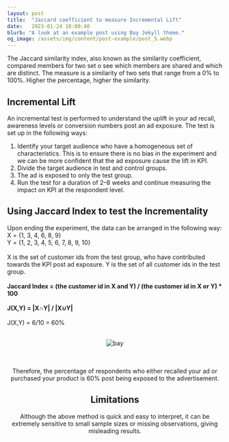 ```yaml
---
layout: post
title:  "Jaccard coefficient to measure Incremental Lift"
date:   2023-01-24 10:00:40
blurb: "A look at an example post using Bay Jekyll theme."
og_image: /assets/img/content/post-example/post_5.webp
---
```

<!--
<img src="{{ "/assets/img/content/post-example/post_6.webp" | absolute_url }}" alt="bay" class="post-pic"/>  -->

<p>The Jaccard similarity index, also known as the similarity coefficient, compared members for two set o see which members are shared and which are distinct. The measure is a similarity of two sets that range from a 0% to 100%. Higher the percentage, higher the similarity.</p>

<h2>Incremental Lift</h2>

<p>An incremental test is performed to understand the uplift in your ad recall, awareness levels or conversion numbers post an ad exposure. The test is set up in the following ways:</p>
<ol>
<li>Identify your target audience who have a homogeneous set of characteristics. This is to ensure there is no bias in the experiment and we can be more confident that the ad exposure cause the lift in KPI.</li>
<li>Divide the target audience in test and control groups.</li>
<li>The ad is exposed to only the test group.</li>
<li>Run the test for a duration of 2–8 weeks and continue measuring the impact on KPI at the respondent level.</li>
</ol>

<h2>Using Jaccard Index to test the Incrementality</h2>
<p>Upon ending the experiment, the data can be arranged in the following way:
<br />
X = {1, 3, 4, 6, 8, 9}
<br />
Y = {1, 2, 3, 4, 5, 6, 7, 8, 9, 10}
<br /> 
<br />
X is the set of customer ids from the test group, who have contributed towards the KPI post ad exposure. Y is the set of all customer ids in the test group.
<br />
<br />
<b>Jaccard Index = (the customer id in X and Y) / (the customer id in X or Y) * 100 </b>
<br />
<br />
<b>J(X,Y) = |X∩Y| / |X∪Y|</b>
<br />
<br />
J(X,Y) = 6/10 = 60%
<br />
<br />
</p>
<center> <img src="{{ "/assets/img/content/post-example/post_6_1.webp" | absolute_url }}" alt="bay" class="post-pic"/> <center />
<br />
<br />
<p>Therefore, the percentage of respondents who either recalled your ad or purchased your product is 60% post being exposed to the advertisement.</p>

<h2>Limitations</h2>
<p>Although the above method is quick and easy to interpret, it can be extremely sensitive to small sample sizes or missing observations, giving misleading results.</p>